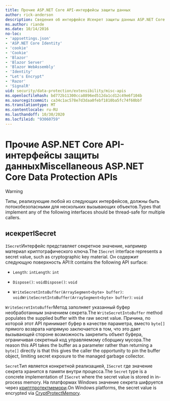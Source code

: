 ```yaml
---
title: Прочие ASP.NET Core API-интерфейсы защиты данных
author: rick-anderson
description: Сведения об интерфейсе Исекрет защиты данных ASP.NET Core.
ms.author: riande
ms.date: 10/14/2016
no-loc:
- 'appsettings.json'
- 'ASP.NET Core Identity'
- 'cookie'
- 'Cookie'
- 'Blazor'
- 'Blazor Server'
- 'Blazor WebAssembly'
- 'Identity'
- "Let's Encrypt"
- 'Razor'
- 'SignalR'
uid: security/data-protection/extensibility/misc-apis
ms.openlocfilehash: bd772b11300cca8896ed512da1cd12c49e6f104b
ms.sourcegitcommit: ca34c1ac578e7d3daa0febf1810ba5fc74f60bbf
ms.translationtype: MT
ms.contentlocale: ru-RU
ms.lasthandoff: 10/30/2020
ms.locfileid: "93060759"
---
```

# <a name="miscellaneous-aspnet-core-data-protection-apis"></a><span data-ttu-id="fe541-103">Прочие ASP.NET Core API-интерфейсы защиты данных</span><span class="sxs-lookup"><span data-stu-id="fe541-103">Miscellaneous ASP.NET Core Data Protection APIs</span></span>

<a name="data-protection-extensibility-mics-apis"></a>

>[!WARNING]
> <span data-ttu-id="fe541-104">Типы, реализующие любой из следующих интерфейсов, должны быть потокобезопасными для нескольких вызывающих объектов.</span><span class="sxs-lookup"><span data-stu-id="fe541-104">Types that implement any of the following interfaces should be thread-safe for multiple callers.</span></span>

## <a name="isecret"></a><span data-ttu-id="fe541-105">исекрет</span><span class="sxs-lookup"><span data-stu-id="fe541-105">ISecret</span></span>

<span data-ttu-id="fe541-106">`ISecret`Интерфейс представляет секретное значение, например материал криптографического ключа.</span><span class="sxs-lookup"><span data-stu-id="fe541-106">The `ISecret` interface represents a secret value, such as cryptographic key material.</span></span> <span data-ttu-id="fe541-107">Он содержит следующую поверхность API:</span><span class="sxs-lookup"><span data-stu-id="fe541-107">It contains the following API surface:</span></span>

* <span data-ttu-id="fe541-108">`Length`: `int`</span><span class="sxs-lookup"><span data-stu-id="fe541-108">`Length`: `int`</span></span>

* <span data-ttu-id="fe541-109">`Dispose()`: `void`</span><span class="sxs-lookup"><span data-stu-id="fe541-109">`Dispose()`: `void`</span></span>

* <span data-ttu-id="fe541-110">`WriteSecretIntoBuffer(ArraySegment<byte> buffer)`: `void`</span><span class="sxs-lookup"><span data-stu-id="fe541-110">`WriteSecretIntoBuffer(ArraySegment<byte> buffer)`: `void`</span></span>

<span data-ttu-id="fe541-111">`WriteSecretIntoBuffer`Метод заполняет указанный буфер необработанным значением секрета.</span><span class="sxs-lookup"><span data-stu-id="fe541-111">The `WriteSecretIntoBuffer` method populates the supplied buffer with the raw secret value.</span></span> <span data-ttu-id="fe541-112">Причина, по которой этот API принимает буфер в качестве параметра, вместо `byte[]` прямого возврата напрямую заключается в том, что это дает вызывающей стороне возможность закрепить объект буфера, ограничивая секретный код управляемому сборщику мусора.</span><span class="sxs-lookup"><span data-stu-id="fe541-112">The reason this API takes the buffer as a parameter rather than returning a `byte[]` directly is that this gives the caller the opportunity to pin the buffer object, limiting secret exposure to the managed garbage collector.</span></span>

<span data-ttu-id="fe541-113">`Secret`Тип является конкретной реализацией, `ISecret` где значение секрета хранится в памяти внутри процесса.</span><span class="sxs-lookup"><span data-stu-id="fe541-113">The `Secret` type is a concrete implementation of `ISecret` where the secret value is stored in in-process memory.</span></span> <span data-ttu-id="fe541-114">На платформах Windows значение секрета шифруется через [криптпротектмемори](/windows/win32/api/dpapi/nf-dpapi-cryptprotectmemory).</span><span class="sxs-lookup"><span data-stu-id="fe541-114">On Windows platforms, the secret value is encrypted via [CryptProtectMemory](/windows/win32/api/dpapi/nf-dpapi-cryptprotectmemory).</span></span>
